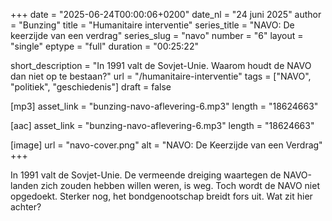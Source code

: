 +++
date = "2025-06-24T00:00:06+0200"
date_nl = "24 juni 2025"
author = "Bunzing"
title = "Humanitaire interventie"
series_title = "NAVO: De keerzijde van een verdrag"
series_slug = "navo"
number = "6"
layout = "single"
eptype = "full"
duration = "00:25:22"

short_description = "In 1991 valt de Sovjet-Unie. Waarom houdt de NAVO dan niet op te bestaan?"
url = "/humanitaire-interventie"
tags = ["NAVO", "politiek", "geschiedenis"]
draft = false

[mp3]
asset_link = "bunzing-navo-aflevering-6.mp3"
length = "18624663"

[aac]
asset_link = "bunzing-navo-aflevering-6.mp3"
length = "18624663"

[image]
url = "navo-cover.png"
alt = "NAVO: De Keerzijde van een Verdrag"
+++

In 1991 valt de Sovjet-Unie. De vermeende dreiging waartegen de NAVO-landen zich zouden hebben willen weren, is weg. Toch wordt de NAVO niet opgedoekt. Sterker nog, het bondgenootschap breidt fors uit. Wat zit hier achter?

